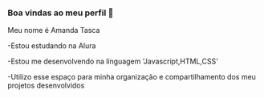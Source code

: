 ### Boa vindas ao meu perfil 🖤

Meu nome é Amanda Tasca

-Estou estudando na Alura

-Estou me desenvolvendo na línguagem 'Javascript,HTML,CSS'

-Utilizo esse espaço para minha organização e compartilhamento dos meu projetos desenvolvidos
